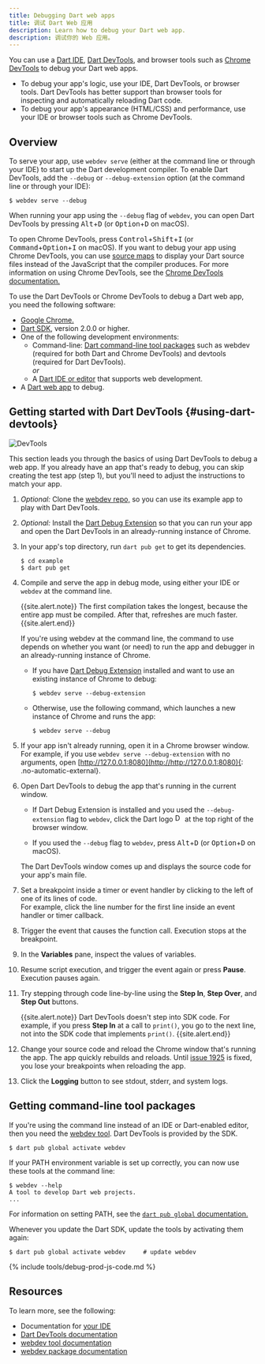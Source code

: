 ```yaml
---
title: Debugging Dart web apps
title: 调试 Dart Web 应用
description: Learn how to debug your Dart web app.
description: 调试你的 Web 应用。
---
```


You can use a [Dart IDE][IDE], [Dart DevTools][], and browser tools
such as [Chrome DevTools][] to debug your Dart web apps.

* To debug your app's logic,
  use your IDE, Dart DevTools, or browser tools.
  Dart DevTools has better support than browser tools
  for inspecting and automatically reloading Dart code.
* To debug your app's appearance (HTML/CSS) and performance,
  use your IDE or browser tools such as Chrome DevTools.


## Overview

To serve your app, use `webdev serve`
(either at the command line or through your IDE)
to start up the Dart development compiler.
To enable Dart DevTools, add the `--debug` or `--debug-extension` option
(at the command line or through your IDE):

```terminal
$ webdev serve --debug
```

When running your app using the `--debug` flag of `webdev`,
you can open Dart DevTools by pressing
<kbd>Alt</kbd>+<kbd>D</kbd>
(or <kbd>Option</kbd>+<kbd>D</kbd> on macOS).

To open Chrome DevTools, press <kbd>Control</kbd>+<kbd>Shift</kbd>+<kbd>I</kbd>
(or <kbd>Command</kbd>+<kbd>Option</kbd>+<kbd>I</kbd> on macOS).
If you want to debug your app using Chrome DevTools,
you can use [source maps][] to display your Dart source files
instead of the JavaScript that the compiler produces.
For more information on using Chrome DevTools,
see the [Chrome DevTools documentation.][Chrome DevTools]

[source maps]: https://developer.chrome.com/docs/devtools/javascript/source-maps/

To use the Dart DevTools or Chrome DevTools
to debug a Dart web app, you need the following software:

* [Google Chrome.][Google Chrome]
* [Dart SDK][], version 2.0.0 or higher.
* One of the following development environments:
  * Command-line: [Dart command-line tool packages][cl-tools]
    such as webdev (required for both Dart and Chrome DevTools) and
    devtools (required for Dart DevTools).
    <br>_or_
  * A [Dart IDE or editor][IDE] that supports web development.
* A [Dart web app][] to debug.

[cl-tools]: #getting-command-line-tool-packages

## Getting started with Dart DevTools {#using-dart-devtools}

<img src="/assets/img/dart-devtools-screenshot.png" alt="DevTools">

This section leads you through the basics of
using Dart DevTools to debug a web app.
If you already have an app that's ready to debug,
you can skip creating the test app (step 1),
but you'll need to adjust the instructions to match your app.

1. _Optional:_ Clone the [webdev repo,][] so you can use its example app
   to play with Dart DevTools.

1. _Optional:_ Install the [Dart Debug Extension][]
   so that you can run your app and open the Dart DevTools
   in an already-running instance of Chrome.

1. In your app's top directory, run `dart pub get` to get its dependencies.

   ```terminal
   $ cd example
   $ dart pub get
   ```

1. Compile and serve the app in debug mode,
   using either your IDE or `webdev` at the command line.

   {{site.alert.note}}
     The first compilation takes the longest,
     because the entire app must be compiled.
     After that, refreshes are much faster.
   {{site.alert.end}}

   If you're using webdev at the command line,
   the command to use depends on whether you want (or need) to
   run the app and debugger in an already-running instance of Chrome.

   * If you have [Dart Debug Extension][] installed and want to use
     an existing instance of Chrome to debug:

     ```terminal
     $ webdev serve --debug-extension
     ```

   * Otherwise, use the following command, 
     which launches a new instance of Chrome
     and runs the app:

     ```terminal
     $ webdev serve --debug
     ```

1. If your app isn't already running, open it in a Chrome browser window.
   <br>
   For example, if you use `webdev serve --debug-extension` with no arguments,
   open [http://127.0.0.1:8080](http://http://127.0.0.1:8080){: .no-automatic-external}.

1. Open Dart DevTools to debug the app that's running in the current window.

   * If Dart Debug Extension is installed and
     you used the `--debug-extension` flag to `webdev`,
     click the Dart logo
     <img src="/assets/shared/dart/icon/64.png" width="16" alt="Dart logo" class="align-baseline">
     at the top right of the browser window.
     
   * If you used the `--debug` flag to `webdev`,
     press <kbd>Alt</kbd>+<kbd>D</kbd>
     (or <kbd>Option</kbd>+<kbd>D</kbd> on macOS).
   
   The Dart DevTools window comes up
   and displays the source code for your app's main file.

1. Set a breakpoint inside a timer or event handler
   by clicking to the left of one of its lines of code.
   <br>
   For example, click the line number for the first line inside
   an event handler or timer callback.

1. Trigger the event that causes the function call.
   Execution stops at the breakpoint.

1. In the **Variables** pane, inspect the values of variables.

1. Resume script execution, and trigger the event again or press **Pause**.
   Execution pauses again.

1. Try stepping through code line-by-line using the
   **Step In**, **Step Over**, and **Step Out** buttons.

   {{site.alert.note}}
     Dart DevTools doesn't step into SDK code.
     For example, if you press **Step In** at a call to `print()`,
     you go to the next line, not into the SDK code that implements `print()`.
   {{site.alert.end}}

1. Change your source code and reload the Chrome window that's running the app.
   The app quickly rebuilds and reloads.
   Until [issue 1925][] is fixed,
   you lose your breakpoints when reloading the app.

1. Click the **Logging** button to see stdout, stderr, and system logs.


## Getting command-line tool packages

If you're using the command line instead of an IDE or Dart-enabled editor,
then you need the [webdev tool][webdev].
Dart DevTools is provided by the SDK.

```terminal
$ dart pub global activate webdev
```

If your PATH environment variable is set up correctly,
you can now use these tools at the command line:

```terminal
$ webdev --help
A tool to develop Dart web projects.
...
```

For information on setting PATH, see the
[`dart pub global` documentation.][dart pub global documentation]

Whenever you update the Dart SDK,
update the tools by activating them again:

```terminal
$ dart pub global activate webdev     # update webdev
```

{% include tools/debug-prod-js-code.md %}

## Resources

To learn more, see the following:

* Documentation for [your IDE][IDE]
* [Dart DevTools documentation][Dart DevTools]
* [webdev tool documentation][webdev]
* [webdev package documentation][webdev-pkg]

[Chrome DevTools]: https://developer.chrome.com/docs/devtools/
[Dart Debug Extension]: https://chrome.google.com/webstore/detail/dart-debug-extension/eljbmlghnomdjgdjmbdekegdkbabckhm
[Dart DevTools]: /tools/dart-devtools
[IDE]: /tools#ides-and-editors
[Dart SDK]: /get-dart
[Dart web app]: /web
[Google Chrome]: https://www.google.com/chrome
[issue 1925]: https://github.com/flutter/devtools/issues/1925
[JavaScript debugging reference]: https://developer.chrome.com/docs/devtools/javascript/reference/
[dart pub global documentation]: /tools/pub/cmd/pub-global
[webdev]: /tools/webdev
[webdev repo,]: https://github.com/dart-lang/webdev
[webdev-pkg]: {{site.pub-pkg}}/webdev
